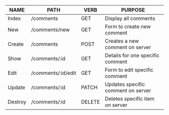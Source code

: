 | NAME    | PATH               | VERB   | PURPOSE                            |
|---------|--------------------|--------|------------------------------------|
| Index   | /comments          | GET    | Display all comments               |
| New     | /comments/new      | GET    | Form to create new comment         |
| Create  | /comments          | POST   | Creates a new comment on server    |
| Show    | /comments/:id      | GET    | Details for one specific comment   |
| Edit    | /comments/:id/edit | GET    | Form to edit specific comment      |
| Update  | /comments/:id      | PATCH  | Updates specific comment on server |
| Destroy | /comments/:id      | DELETE | Deletes specific item on server    |

